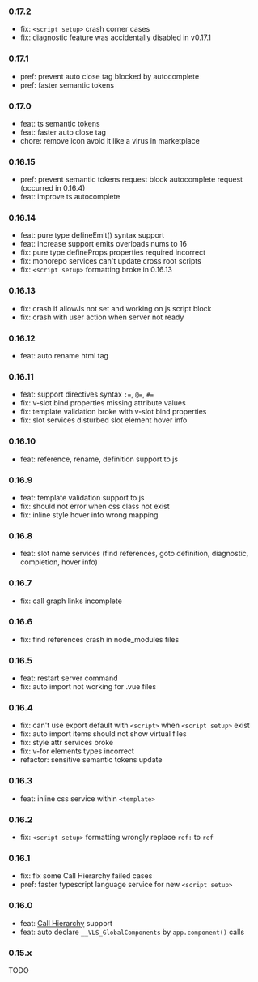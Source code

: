 ### 0.17.2

- fix: `<script setup>` crash corner cases
- fix: diagnostic feature was accidentally disabled in v0.17.1

### 0.17.1

- pref: prevent auto close tag blocked by autocomplete
- pref: faster semantic tokens

### 0.17.0

- feat: ts semantic tokens
- feat: faster auto close tag
- chore: remove icon avoid it like a virus in marketplace

### 0.16.15

- pref: prevent semantic tokens request block autocomplete request (occurred in 0.16.4)
- feat: improve ts autocomplete

### 0.16.14

- feat: pure type defineEmit() syntax support
- feat: increase support emits overloads nums to 16
- fix: pure type defineProps properties required incorrect
- fix: monorepo services can't update cross root scripts
- fix: `<script setup>` formatting broke in 0.16.13

### 0.16.13

- fix: crash if allowJs not set and working on js script block
- fix: crash with user action when server not ready

### 0.16.12

- feat: auto rename html tag

### 0.16.11

- feat: support directives syntax `:=`, `@=`, `#=`
- fix: v-slot bind properties missing attribute values
- fix: template validation broke with v-slot bind properties
- fix: slot services disturbed slot element hover info

### 0.16.10

- feat: reference, rename, definition support to js

### 0.16.9

- feat: template validation support to js
- fix: should not error when css class not exist
- fix: inline style hover info wrong mapping

### 0.16.8

- feat: slot name services (find references, goto definition, diagnostic, completion, hover info)

### 0.16.7

- fix: call graph links incomplete

### 0.16.6

- fix: find references crash in node_modules files

### 0.16.5

- feat: restart server command
- fix: auto import not working for .vue files

### 0.16.4

- fix: can't use export default with `<script>` when `<script setup>` exist
- fix: auto import items should not show virtual files
- fix: style attr services broke
- fix: v-for elements types incorrect
- refactor: sensitive semantic tokens update

### 0.16.3

- feat: inline css service within `<template>`

### 0.16.2

- fix: `<script setup>` formatting wrongly replace `ref:` to `ref`

### 0.16.1

- fix: fix some Call Hierarchy failed cases
- pref: faster typescript language service for new `<script setup>`


### 0.16.0

- feat: [Call Hierarchy](https://code.visualstudio.com/updates/v1_33#_call-hierarchy) support
- feat: auto declare `__VLS_GlobalComponents` by `app.component()` calls

### 0.15.x

TODO
